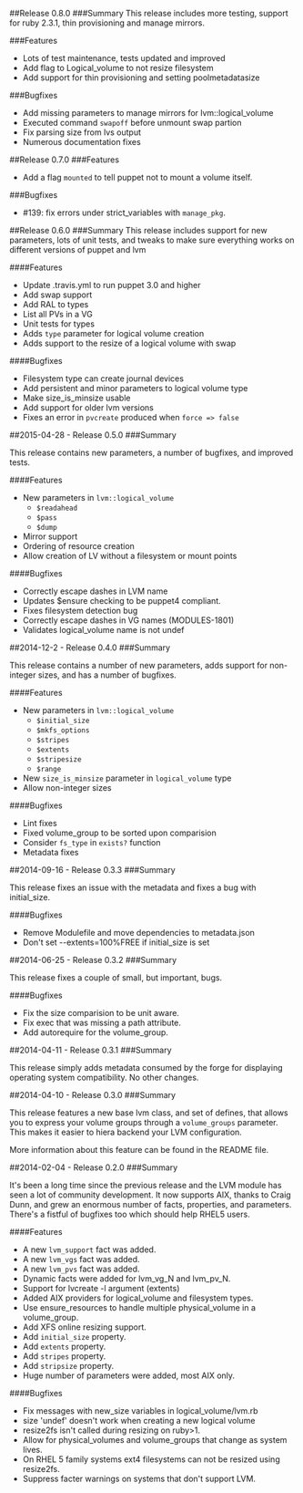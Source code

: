 ##Release 0.8.0
###Summary
This release includes more testing, support for ruby 2.3.1, thin provisioning and manage mirrors.

###Features
- Lots of test maintenance, tests updated and improved
- Add flag to Logical_volume to not resize filesystem
- Add support for thin provisioning and setting poolmetadatasize

###Bugfixes
- Add missing parameters to manage mirrors for lvm::logical_volume
- Executed command `swapoff` before unmount swap partion
- Fix parsing size from lvs output
- Numerous documentation fixes

##Release 0.7.0
###Features
- Add a flag `mounted` to tell puppet not to mount a volume itself.

###Bugfixes
- #139: fix errors under strict_variables with `manage_pkg`.

##Release 0.6.0
###Summary
This release includes support for new parameters, lots of unit tests, and tweaks to make sure everything works on different versions of puppet and lvm

####Features
- Update .travis.yml to run puppet 3.0 and higher
- Add swap support
- Add RAL to types
- List all PVs in a VG
- Unit tests for types
- Adds `type` parameter for logical volume creation
- Adds support to the resize of a logical volume with swap

####Bugfixes
- Filesystem type can create journal devices
- Add persistent and minor parameters to logical volume type
- Make size_is_minsize usable
- Add support for older lvm versions
- Fixes an error in `pvcreate` produced when `force => false`

##2015-04-28 - Release 0.5.0
###Summary

This release contains new parameters, a number of bugfixes, and improved tests.

####Features
- New parameters in `lvm::logical_volume`
  - `$readahead`
  - `$pass`
  - `$dump`
- Mirror support
- Ordering of resource creation
- Allow creation of LV without a filesystem or mount points

####Bugfixes
- Correctly escape dashes in LVM name
- Updates $ensure checking to be puppet4 compliant.
- Fixes filesystem detection bug
- Correctly escape dashes in VG names (MODULES-1801)
- Validates logical_volume name is not undef

##2014-12-2 - Release 0.4.0
###Summary

This release contains a number of new parameters, adds support for non-integer sizes, and has a number of bugfixes.

####Features
- New parameters in `lvm::logical_volume`
  - `$initial_size`
  - `$mkfs_options`
  - `$stripes`
  - `$extents`
  - `$stripesize`
  - `$range`
- New `size_is_minsize` parameter in `logical_volume` type
- Allow non-integer sizes

####Bugfixes
- Lint fixes
- Fixed volume_group to be sorted upon comparision
- Consider `fs_type` in `exists?` function
- Metadata fixes

##2014-09-16 - Release 0.3.3
###Summary

This release fixes an issue with the metadata and fixes a bug with
initial_size.

####Bugfixes
- Remove Modulefile and move dependencies to metadata.json
- Don't set --extents=100%FREE if initial_size is set

##2014-06-25 - Release 0.3.2
###Summary

This release fixes a couple of small, but important, bugs.

####Bugfixes
- Fix the size comparision to be unit aware.
- Fix exec that was missing a path attribute.
- Add autorequire for the volume_group.

##2014-04-11 - Release 0.3.1
###Summary

This release simply adds metadata consumed by the forge for displaying
operating system compatibility.  No other changes.

##2014-04-10 - Release 0.3.0
###Summary

This release features a new base lvm class, and set of defines, that allows you
to express your volume groups through a `volume_groups` parameter.  This makes
it easier to hiera backend your LVM configuration.

More information about this feature can be found in the README file.

##2014-02-04 - Release 0.2.0
###Summary

It's been a long time since the previous release and the LVM module has seen a
lot of community development.  It now supports AIX, thanks to Craig Dunn, and
grew an enormous number of facts, properties, and parameters.  There's a
fistful of bugfixes too which should help RHEL5 users.

####Features
 - A new `lvm_support` fact was added. 
 - A new `lvm_vgs` fact was added.
 - A new `lvm_pvs` fact was added.
 - Dynamic facts were added for lvm_vg_N and lvm_pv_N.
 - Support for lvcreate -l argument (extents)
 - Added AIX providers for logical_volume and filesystem types.
 - Use ensure_resources to handle multiple physical_volume in a volume_group.
 - Add XFS online resizing support.
 - Add `initial_size` property.
 - Add `extents` property.
 - Add `stripes` property.
 - Add `stripsize` property.
 - Huge number of parameters were added, most AIX only.

####Bugfixes
- Fix messages with new_size variables in logical_volume/lvm.rb
- size 'undef' doesn't work when creating a new logical volume
- resize2fs isn't called during resizing on ruby>1.
- Allow for physical_volumes and volume_groups that change as system lives.
- On RHEL 5 family systems ext4 filesystems can not be resized using resize2fs.
- Suppress facter warnings on systems that don't support LVM.
